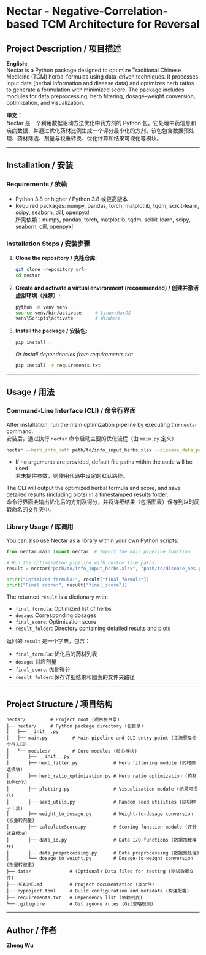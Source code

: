 # Nectar - Negative-Correlation-based TCM Architecture for Reversal

## Project Description / 项目描述

**English:**  
Nectar is a Python package designed to optimize Traditional Chinese Medicine (TCM) herbal formulas using data-driven techniques. It processes input data (herbal information and disease data) and optimizes herb ratios to generate a formulation with minimized score. The package includes modules for data preprocessing, herb filtering, dosage–weight conversion, optimization, and visualization.

**中文：**  
Nectar 是一个利用数据驱动方法优化中药方剂的 Python 包。它处理中药信息和疾病数据，并通过优化药材比例生成一个评分最小化的方剂。该包包含数据预处理、药材筛选、剂量与权重转换、优化计算和结果可视化等模块。

---

## Installation / 安装

### Requirements / 依赖
- Python 3.8 or higher / Python 3.8 或更高版本  
- Required packages: numpy, pandas, torch, matplotlib, tqdm, scikit-learn, scipy, seaborn, dill, openpyxl  
  所需依赖：numpy, pandas, torch, matplotlib, tqdm, scikit-learn, scipy, seaborn, dill, openpyxl

### Installation Steps / 安装步骤

1. **Clone the repository / 克隆仓库:**
   ```bash
   git clone <repository_url>
   cd nectar
   ```

2. **Create and activate a virtual environment (recommended) / 创建并激活虚拟环境（推荐）:**
   ```bash
   python -m venv venv
   source venv/bin/activate     # Linux/MacOS
   venv\Scripts\activate        # Windows
   ```

3. **Install the package / 安装包:**
   ```bash
   pip install .
   ```
   *Or install dependencies from requirements.txt:*
   ```bash
   pip install -r requirements.txt
   ```

---

## Usage / 用法

### Command-Line Interface (CLI) / 命令行界面

After installation, run the main optimization pipeline by executing the `nectar` command.  
安装后，通过执行 `nectar` 命令启动主要的优化流程（由 `main.py` 定义）：

```bash
nectar --herb_info_path path/to/info_input_herbs.xlsx --disease_data_path path/to/disease_nes.pkl
```

- If no arguments are provided, default file paths within the code will be used.  
  若未提供参数，则使用代码中设定的默认路径。

The CLI will output the optimized herbal formula and score, and save detailed results (including plots) in a timestamped results folder.  
命令行界面会输出优化后的方剂及得分，并将详细结果（包括图表）保存到以时间戳命名的文件夹中。

### Library Usage / 库调用

You can also use Nectar as a library within your own Python scripts:

```python
from nectar.main import nectar  # Import the main pipeline function

# Run the optimization pipeline with custom file paths
result = nectar("path/to/info_input_herbs.xlsx", "path/to/disease_nes.pkl")

print("Optimized formula:", result["final_formula"])
print("Final score:", result["final_score"])
```

The returned `result` is a dictionary with:
- `final_formula`: Optimized list of herbs  
- `dosage`: Corresponding dosages  
- `final_score`: Optimization score  
- `result_folder`: Directory containing detailed results and plots  

返回的 `result` 是一个字典，包含：
- `final_formula`: 优化后的药材列表  
- `dosage`: 对应剂量  
- `final_score`: 优化得分  
- `result_folder`: 保存详细结果和图表的文件夹路径

---

## Project Structure / 项目结构

```
nectar/         # Project root (项目根目录)
├── nectar/     # Python package directory (包目录)
│   ├── __init__.py
│   ├── main.py         # Main pipeline and CLI entry point (主流程及命令行入口)
│   └── modules/        # Core modules (核心模块)
│       ├── __init__.py
│       ├── herb_filter.py             # Herb filtering module (药材筛选模块)
│       ├── herb_ratio_optimization.py # Herb ratio optimization (药材比例优化)
│       ├── plotting.py                # Visualization module (结果可视化)
│       ├── seed_utils.py              # Random seed utilities (随机种子工具)
│       ├── weight_to_dosage.py        # Weight-to-dosage conversion (权重转剂量)
│       ├── calculateScore.py          # Scoring function module (评分计算模块)
│       ├── data_io.py                 # Data I/O functions (数据加载模块)
│       ├── data_preprocessing.py      # Data preprocessing (数据预处理)
│       └── dosage_to_weight.py        # Dosage-to-weight conversion (剂量转权重)
├── data/              # (Optional) Data files for testing (测试数据文件)
├── README.md          # Project documentation (本文件)
├── pyproject.toml     # Build configuration and metadata (构建配置)
├── requirements.txt   # Dependency list (依赖列表)
└── .gitignore         # Git ignore rules (Git忽略规则)
```

---

## Author / 作者
**Zheng Wu**
